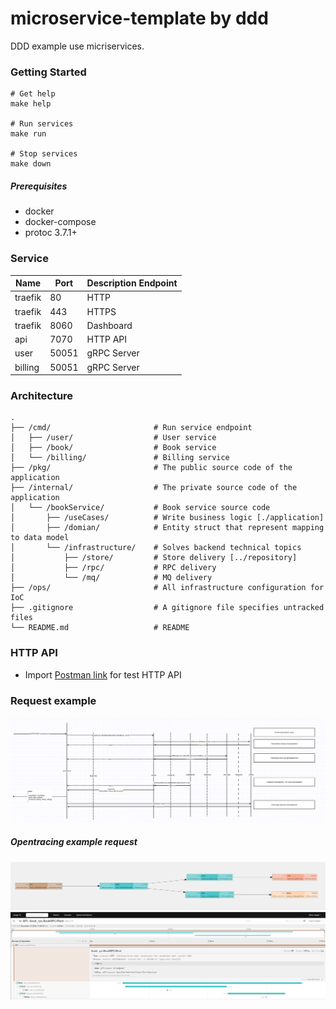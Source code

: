 # microservice-template by ddd

DDD example use micriservices.

### Getting Started

```
# Get help
make help

# Run services
make run

# Stop services
make down
```

##### Prerequisites

+ docker
+ docker-compose
+ protoc 3.7.1+

### Service

| Name        | Port  | Description Endpoint          |
|-------------|-------|-------------------------------|
| traefik     | 80    | HTTP                          |
| traefik     | 443   | HTTPS                         |
| traefik     | 8060  | Dashboard                     |
| api         | 7070  | HTTP API                      |
| user        | 50051 | gRPC Server                   |
| billing     | 50051 | gRPC Server                   |


### Architecture

```
.
├── /cmd/                       # Run service endpoint
│   ├── /user/                  # User service
│   ├── /book/                  # Book service
│   └── /billing/               # Billing service
├── /pkg/                       # The public source code of the application
├── /internal/                  # The private source code of the application
│   └── /bookService/           # Book service source code
│       ├── /useCases/          # Write business logic [./application]
│       ├── /domian/            # Entity struct that represent mapping to data model
│       └── /infrastructure/    # Solves backend technical topics
│           ├── /store/         # Store delivery [../repository]
│           ├── /rpc/           # RPC delivery
│           └── /mq/            # MQ delivery
├── /ops/                       # All infrastructure configuration for IoC
├── .gitignore                  # A gitignore file specifies untracked files
└── README.md                   # README
```

### HTTP API

+ Import [Postman link](./docs/microservice-template-ddd.postman_collection.json) for
  test HTTP API

### Request example

![example](./docs/request.png)

##### Opentracing example request

![example](./docs/tracer1.png)
![example](./docs/tracer2.png)
